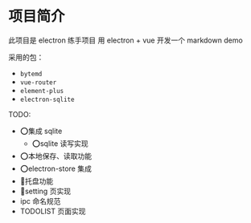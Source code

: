 # 项目简介

此项目是 electron 练手项目
用 electron + vue 开发一个 markdown demo

采用的包：
- `bytemd`
- `vue-router`
- `element-plus`
- `electron-sqlite`


TODO:
- ⭕集成 sqlite
    - ⭕sqlite 读写实现
- ⭕本地保存、读取功能
- ⭕electron-store 集成
- 🚧托盘功能
- 🚧setting 页实现
- ipc 命名规范
- TODOLIST 页面实现